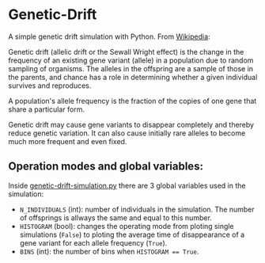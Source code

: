 # Genetic-Drift
A simple genetic drift simulation with Python. From [Wikipedia](https://en.wikipedia.org/wiki/Genetic_drift): 

Genetic drift (allelic drift or the Sewall Wright effect) is the change in the frequency of an existing gene variant (allele) in a population due to random sampling of organisms. The alleles in the offspring are a sample of those in the parents, and chance has a role in determining whether a given individual survives and reproduces. 

A population's allele frequency is the fraction of the copies of one gene that share a particular form.

Genetic drift may cause gene variants to disappear completely and thereby reduce genetic variation. It can also cause initially rare alleles to become much more frequent and even fixed. 


## Operation modes and global variables:
Inside [genetic-drift-simulation.py](genetic-drift-simulation.py) there are 3 global variables used in the simulation:
* `N_INDIVIDUALS` (int): number of individuals in the simulation. The number of offsprings is allways the same and equal to this number.
* `HISTOGRAM` (bool): changes the operating mode from ploting single simulations (`False`) to ploting the average time of disappearance of a gene variant for each allele frequency (`True`).
* `BINS` (int): the number of bins when `HISTOGRAM == True`.
